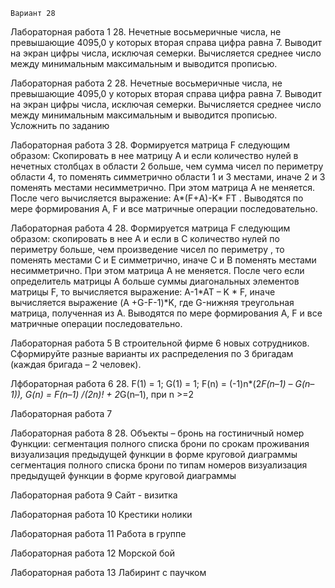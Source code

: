     Вариант 28
Лабораторная работа 1
28. Нечетные восьмеричные числа, не превышающие 4095,0 у которых вторая справа цифра равна 7. Выводит на экран цифры числа, исключая семерки.
Вычисляется среднее число между минимальным
максимальным и выводится прописью.

Лабораторная работа 2
28. Нечетные восьмеричные числа, не превышающие 4095,0 у которых вторая справа цифра равна 7. Выводит на экран цифры числа, исключая семерки.
Вычисляется среднее число между минимальным
максимальным и выводится прописью. Усложнить по заданию

Лабораторная работа 3
28.	Формируется матрица F следующим образом: Скопировать в нее матрицу А и если количество нулей в нечетных столбцах в области 2 больше, чем сумма чисел по периметру области 4, то поменять симметрично области 1 и 3 местами, иначе 2 и 3 поменять местами несимметрично. При этом матрица А не меняется. После чего вычисляется выражение: А*(F+А)-K* FT . Выводятся по мере формирования А, F и все матричные операции последовательно.

Лабораторная работа 4
28.	Формируется матрица F следующим образом: скопировать в нее А и  если в С количество нулей по периметру больше, чем произведение чисел по периметру , то поменять местами С и Е симметрично, иначе С и В поменять местами несимметрично. При этом матрица А не меняется. После чего если определитель матрицы А больше суммы диагональных элементов матрицы F, то вычисляется выражение: A-1*AT – K * F, иначе вычисляется выражение (A +G-F-1)*K, где G-нижняя треугольная матрица, полученная из А. Выводятся по мере формирования А, F и все матричные операции последовательно.

Лабораторная работа 5
В строительной фирме 6 новых сотрудников. Сформируйте разные варианты их распределения по 3 бригадам (каждая бригада – 2 человек).

Лфбораторная работа 6
28. F(1) = 1; G(1) = 1; F(n) = (-1)n*(2*F(n–1) – G(n–1)), G(n) = F(n–1) /(2n)! + 2*G(n–1), при n >=2

Лабораторная работа 7

Лабораторная работа 8
28. Объекты – бронь на гостиничный номер
Функции:	сегментация полного списка брони по срокам проживания
визуализация предыдущей функции в форме круговой диаграммы
сегментация полного списка брони по типам номеров
визуализация предыдущей функции в форме круговой диаграммы

Лабораторная работа 9
Сайт - визитка

Лабораторная работа 10
Крестики нолики

Лабораторная работа 11
Работа в группе

Лабораторная работа 12
Морской бой

Лабораторная работа 13
Лабиринт с паучком


